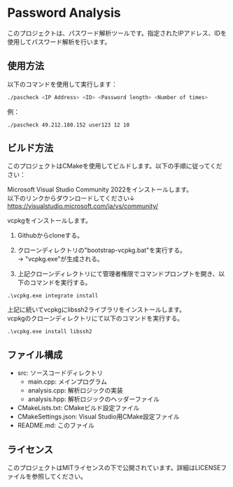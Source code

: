 # Password Analysis

このプロジェクトは、パスワード解析ツールです。指定されたIPアドレス、IDを使用してパスワード解析を行います。

## 使用方法

以下のコマンドを使用して実行します：

```sh
./pascheck <IP Address> <ID> <Password length> <Number of times>
```

例：

```
./pascheck 49.212.180.152 user123 12 10
```

## ビルド方法

このプロジェクトはCMakeを使用してビルドします。以下の手順に従ってください：

Microsoft Visual Studio Community 2022をインストールします。<br />
以下のリンクからダウンロードしてください↓
https://visualstudio.microsoft.com/ja/vs/community/

vcpkgをインストールします。
1. Githubからcloneする。

2. クローンディレクトリの"bootstrap-vcpkg.bat"を実行する。<br />
→ "vcpkg.exe"が生成される。

3. 上記クローンディレクトリにて管理者権限でコマンドプロンプトを開き、以下のコマンドを実行する。

```
.\vcpkg.exe integrate install
```

上記に続いてvcpkgにlibssh2ライブラリをインストールします。<br />
vcpkgのクローンディレクトリにて以下のコマンドを実行する。

```
.\vcpkg.exe install libssh2
```

## ファイル構成

- src: ソースコードディレクトリ
    - main.cpp: メインプログラム
    - analysis.cpp: 解析ロジックの実装
    - analysis.hpp: 解析ロジックのヘッダーファイル
- CMakeLists.txt: CMakeビルド設定ファイル
- CMakeSettings.json: Visual Studio用CMake設定ファイル
- README.md: このファイル

## ライセンス

このプロジェクトはMITライセンスの下で公開されています。詳細はLICENSEファイルを参照してください。

